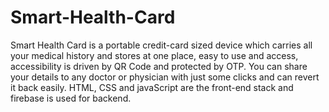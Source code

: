 # Smart-Health-Card
Smart Health Card is a portable credit-card sized device which carries all your medical history and stores at one place, easy to use and access, accessibility is driven by QR Code and protected by OTP. You can share your details to any doctor or physician with just some clicks and can revert it back easily. 
HTML, CSS and javaScript are the front-end stack and firebase is used for backend.
